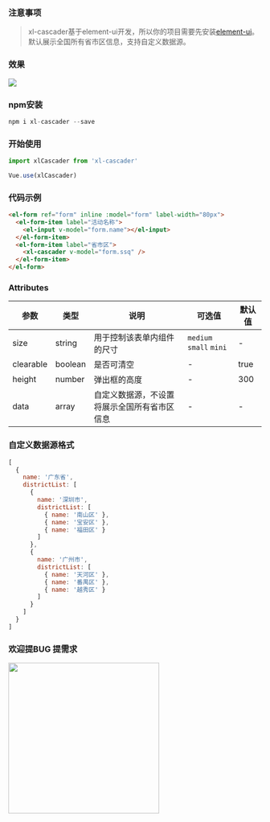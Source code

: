 ### 注意事项  
> xl-cascader基于element-ui开发，所以你的项目需要先安装[element-ui](https://element.eleme.cn/#/zh-CN/component/installation)。默认展示全国所有省市区信息，支持自定义数据源。  

### 效果
<img src="http://xilan-lw.gitee.io/zero-one-document/images/component/省市区.gif">  

### npm安装
``` js
npm i xl-cascader --save
```
### 开始使用
``` main.js
import xlCascader from 'xl-cascader'

Vue.use(xlCascader)
```

### 代码示例  
``` html
<el-form ref="form" inline :model="form" label-width="80px">
  <el-form-item label="活动名称">
    <el-input v-model="form.name"></el-input>
  </el-form-item>
  <el-form-item label="省市区">
    <xl-cascader v-model="form.ssq" />
  </el-form-item>
</el-form>
```

### Attributes
| 参数 | 类型 | 说明 | 可选值 | 默认值 |
| - | - | - | - | - |
| size | string | 用于控制该表单内组件的尺寸 | `medium`  `small`  `mini` | - |
| clearable | boolean | 是否可清空 | - | true |
| height | number | 弹出框的高度 | - | 300 |
| data | array | 自定义数据源，不设置将展示全国所有省市区信息 | - | - |

### 自定义数据源格式  
```js
[
  {
    name: '广东省',
    districtList: [
      {
        name: '深圳市',
        districtList: [
          { name: '南山区' },
          { name: '宝安区' },
          { name: '福田区' }
        ]
      },
      {
        name: '广州市',
        districtList: [
          { name: '天河区' },
          { name: '番禺区' },
          { name: '越秀区' }
        ]
      }
    ]
  }
]
```  

### 欢迎提BUG 提需求
<img style="width: 300px" src="http://xilan-lw.gitee.io/zero-one-document/images/me.jpg"> 